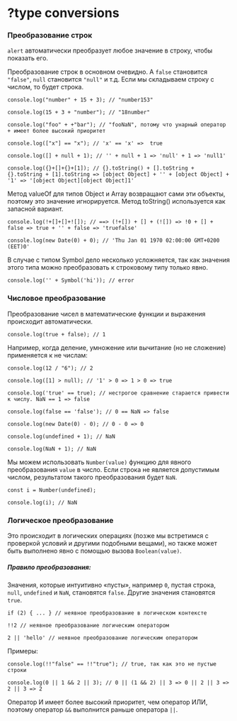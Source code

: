 # ?type conversions

### Преобразование строк

`alert` автоматически преобразует любое значение в строку, чтобы показать его. 

Преобразование строк в основном очевидно. А `false` становится `"false"`, `null` становится `"null"` и т.д.
Если мы складываем строку с числом, то будет строка.

`console.log("number" + 15 + 3); // "number153"`

`console.log(15 + 3 + "number"); // "18number"`

`console.log("foo" + +"bar"); // "fooNaN", потому что унарный оператор + имеет более высокий приоритет`

`console.log(["x"] == "x"); // 'x' == 'x' =>  true`

`console.log([] + null + 1); // '' + null + 1 => 'null' + 1 => 'null1'`

`console.log({}+[]+{}+[1]); // {}.toString() + [].toString + {}.toString + [1].toString => [object Object] + '' + [object Object] + '1' => '[object Object][object Object]1'`

Метод valueOf для типов Object и Array возвращают сами эти объекты, поэтому это значение игнорируется. Метод toString() используется как запасной вариант.

`console.log(!+[]+[]+![]); // ==> (!+[]) + [] + (![]) => !0 + [] + false => true + '' + false => 'truefalse'`

`console.log(new Date(0) + 0); // 'Thu Jan 01 1970 02:00:00 GMT+0200 (EET)0'`

В случае с типом Symbol дело несколько усложняется, так как значения этого типа можно преобразовать к строковому типу только явно.

`console.log('' + Symbol('hi')); // error`

### Числовое преобразование
Преобразование чисел в математические функции и выражения происходит автоматически.

`console.log(true + false); // 1`

Например, когда деление, умножение или вычитание (но не сложение) применяется к не числам:

`console.log(12 / "6"); // 2`

`console.log([1] > null); // '1' > 0 => 1 > 0 => true`

`console.log('true' == true); // нестрогое сравнение старается привести к числу. NaN == 1 => false`

`console.log(false == 'false'); // 0 == NaN => false`

`console.log(new Date(0) - 0); // 0 - 0 => 0`

`console.log(undefined + 1); // NaN`

`console.log(NaN + 1); // NaN`

Мы можем использовать `Number(value)` функцию для явного преобразования `value` в число. Если строка не является допустимым числом, результатом такого преобразования будет `NaN`.

`const i = Number(undefined);`

`console.log(i); // NaN`

### Логическое преобразование

Это происходит в логических операциях (позже мы встретимся с проверкой условий и другими подобными вещами), но также может быть выполнено явно с помощью вызова `Boolean(value)`.

##### Правило преобразования:

Значения, которые интуитивно «пусты», например `0`, пустая строка, `null`, `undefined` и `NaN`, становятся `false`.
Другие значения становятся `true`.

`if (2) { ... } // неявное преобразование в логическом контексте`

`!!2 // неявное преобразование логическим оператором`

`2 || 'hello' // неявное преобразование логическим оператором`

Примеры:

`console.log(!!"false" == !!"true"); // true, так как это не пустые строки`

`console.log(0 || 1 && 2 || 3); // 0 || (1 && 2) || 3 => 0 || 2 || 3 => 2 || 3 => 2`

Оператор И имеет более высокий приоритет, чем оператор ИЛИ, поэтому оператор `&&` выполнится раньше оператора `||`.
